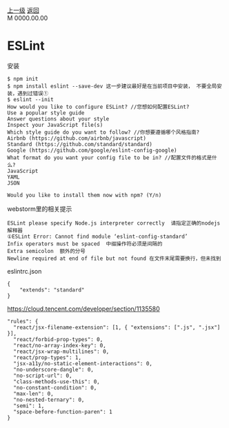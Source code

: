 <div class="extend-header">
    <div class="info">
        <div class="record">
            <a class="back" href="./">上一级</a>
            <a class="back" href="./">返回</a>
        </div>        
        <div class="mini">
            <span>M 0000.00.00</span>
        </div>
    </div>
    <div class="content"></div>
</div>
<div class="content-header">
<h1>ESLint</h1>
</div>


安装
```
$ npm init
$ npm install eslint --save-dev 这一步建议最好是在当前项目中安装， 不要全局安装，遇到过错误①
$ eslint --init
How would you like to configure ESLint? //您想如何配置ESLint?
Use a popular style guide 
Answer questions about your style 
Inspect your JavaScript file(s) 
Which style guide do you want to follow? //你想要遵循哪个风格指南?
Airbnb (https://github.com/airbnb/javascript) 
Standard (https://github.com/standard/standard) 
Google (https://github.com/google/eslint-config-google) 
What format do you want your config file to be in? //配置文件的格式是什么?
JavaScript 
YAML 
JSON 

Would you like to install them now with npm? (Y/n)
```


webstorm里的相关提示
```
ESLint please specify Node.js interpreter correctly  请指定正确的nodejs解释器
①ESLint Error: Cannot find module ‘eslint-config-standard’ 
Infix operators must be spaced  中缀操作符必须是间隔的
Extra semicolon  额外的分号
Newline required at end of file but not found 在文件末尾需要换行，但未找到
```
eslintrc.json
```
{
    "extends": "standard"
}
```



https://cloud.tencent.com/developer/section/1135580
```
"rules": {
  "react/jsx-filename-extension": [1, { "extensions": [".js", ".jsx"] }],
  "react/forbid-prop-types": 0,
  "react/no-array-index-key": 0,
  "react/jsx-wrap-multilines": 0,
  "react/prop-types": 1,
  "jsx-a11y/no-static-element-interactions": 0,
  "no-underscore-dangle": 0,
  "no-script-url": 0,
  "class-methods-use-this": 0,
  "no-constant-condition": 0,
  "max-len": 0,
  "no-nested-ternary": 0,
  "semi": 1,
  "space-before-function-paren": 1
}
```
